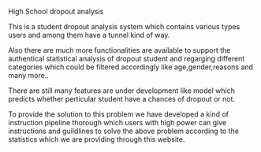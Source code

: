 High School dropout analysis

This is a student dropout analysis system which contains various types users and among them have a tunnel kind of way.

Also there are much more functionalities are available to support the authentical statistical analysis of dropout student and regarging different categories which could be filtered accordingly like age,gender,reasons and many more..

There are still many features are under development like model which predicts whether perticular student have a chances of dropout or not.

To provide the solution to this problem we have developed a kind of instruction pipeline thorough which users with high power can give instructions and guildlines to solve the above problem according to the statistics which we are providing through this website.

